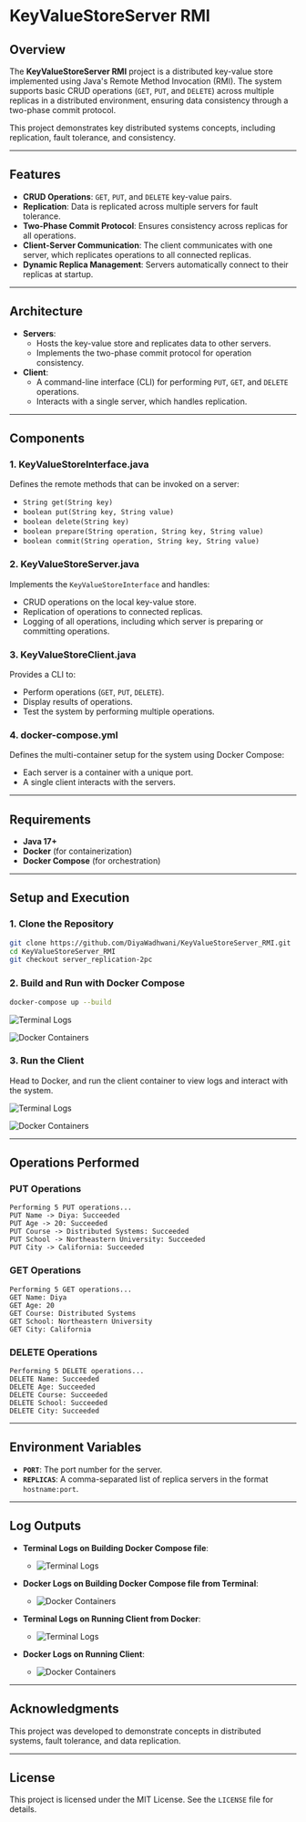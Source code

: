 # KeyValueStoreServer RMI

## Overview

The **KeyValueStoreServer RMI** project is a distributed key-value store implemented using Java's Remote Method Invocation (RMI). The system supports basic CRUD operations (`GET`, `PUT`, and `DELETE`) across multiple replicas in a distributed environment, ensuring data consistency through a two-phase commit protocol.

This project demonstrates key distributed systems concepts, including replication, fault tolerance, and consistency.

---

## Features

- **CRUD Operations**: `GET`, `PUT`, and `DELETE` key-value pairs.
- **Replication**: Data is replicated across multiple servers for fault tolerance.
- **Two-Phase Commit Protocol**: Ensures consistency across replicas for all operations.
- **Client-Server Communication**: The client communicates with one server, which replicates operations to all connected replicas.
- **Dynamic Replica Management**: Servers automatically connect to their replicas at startup.

---

## Architecture

- **Servers**:
  - Hosts the key-value store and replicates data to other servers.
  - Implements the two-phase commit protocol for operation consistency.
- **Client**:
  - A command-line interface (CLI) for performing `PUT`, `GET`, and `DELETE` operations.
  - Interacts with a single server, which handles replication.

---

## Components

### 1. **KeyValueStoreInterface.java**

Defines the remote methods that can be invoked on a server:

- `String get(String key)`
- `boolean put(String key, String value)`
- `boolean delete(String key)`
- `boolean prepare(String operation, String key, String value)`
- `boolean commit(String operation, String key, String value)`

### 2. **KeyValueStoreServer.java**

Implements the `KeyValueStoreInterface` and handles:

- CRUD operations on the local key-value store.
- Replication of operations to connected replicas.
- Logging of all operations, including which server is preparing or committing operations.

### 3. **KeyValueStoreClient.java**

Provides a CLI to:

- Perform operations (`GET`, `PUT`, `DELETE`).
- Display results of operations.
- Test the system by performing multiple operations.

### 4. **docker-compose.yml**

Defines the multi-container setup for the system using Docker Compose:

- Each server is a container with a unique port.
- A single client interacts with the servers.

---

## Requirements

- **Java 17+**
- **Docker** (for containerization)
- **Docker Compose** (for orchestration)

---

## Setup and Execution

### 1. **Clone the Repository**

```bash
git clone https://github.com/DiyaWadhwani/KeyValueStoreServer_RMI.git
cd KeyValueStoreServer_RMI
git checkout server_replication-2pc
```

### 2. **Build and Run with Docker Compose**

```bash
docker-compose up --build
```

![Terminal Logs](images/terminalLogsBuild.png "Terminal Logs Build")

![Docker Containers](images/dockerContainersBuild.png "Docker Containers Build")

### 3. **Run the Client**

Head to Docker, and run the client container to view logs and interact with the system.

![Terminal Logs](images/terminalLogsRun.png "Terminal Logs Run")

![Docker Containers](images/dockerContainersRun.png "Docker Containers Run")

---

## Operations Performed

### PUT Operations

```plaintext
Performing 5 PUT operations...
PUT Name -> Diya: Succeeded
PUT Age -> 20: Succeeded
PUT Course -> Distributed Systems: Succeeded
PUT School -> Northeastern University: Succeeded
PUT City -> California: Succeeded
```

### GET Operations

```plaintext
Performing 5 GET operations...
GET Name: Diya
GET Age: 20
GET Course: Distributed Systems
GET School: Northeastern University
GET City: California
```

### DELETE Operations

```plaintext
Performing 5 DELETE operations...
DELETE Name: Succeeded
DELETE Age: Succeeded
DELETE Course: Succeeded
DELETE School: Succeeded
DELETE City: Succeeded
```

---

## Environment Variables

- **`PORT`**: The port number for the server.
- **`REPLICAS`**: A comma-separated list of replica servers in the format `hostname:port`.

---

## Log Outputs

- **Terminal Logs on Building Docker Compose file**:

  - ![Terminal Logs](images/terminalLogsBuild.png "Terminal Logs Build")

- **Docker Logs on Building Docker Compose file from Terminal**:

  - ![Docker Containers](images/dockerContainersBuild.png "Docker Containers Build")

- **Terminal Logs on Running Client from Docker**:

  - ![Terminal Logs](images/terminalLogsRun.png "Terminal Logs Run")

- **Docker Logs on Running Client**:

  - ![Docker Containers](images/dockerContainersRun.png "Docker Containers Run")

---

## Acknowledgments

This project was developed to demonstrate concepts in distributed systems, fault tolerance, and data replication.

---

## License

This project is licensed under the MIT License. See the `LICENSE` file for details.
